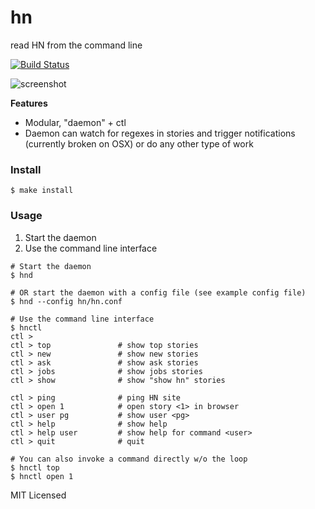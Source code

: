 hn
=========
read HN from the command line

[![Build Status](https://travis-ci.org/walkr/hn.svg)](https://travis-ci.org/walkr/hn)

![screenshot](http://i.imgur.com/xxWGfKu.png)

**Features**

* Modular, "daemon" + ctl
* Daemon can watch for regexes in stories and trigger notifications (currently broken on OSX) or do any other type of work

### Install

```shell
$ make install
```

### Usage

1. Start the daemon
2. Use the command line interface

```shell
# Start the daemon
$ hnd

# OR start the daemon with a config file (see example config file)
$ hnd --config hn/hn.conf

# Use the command line interface
$ hnctl
ctl >
ctl > top               # show top stories
ctl > new               # show new stories
ctl > ask               # show ask stories
ctl > jobs              # show jobs stories
ctl > show              # show "show hn" stories

ctl > ping              # ping HN site
ctl > open 1            # open story <1> in browser
ctl > user pg           # show user <pg>
ctl > help              # show help
ctl > help user         # show help for command <user>
ctl > quit              # quit

# You can also invoke a command directly w/o the loop
$ hnctl top
$ hnctl open 1
```

MIT Licensed
